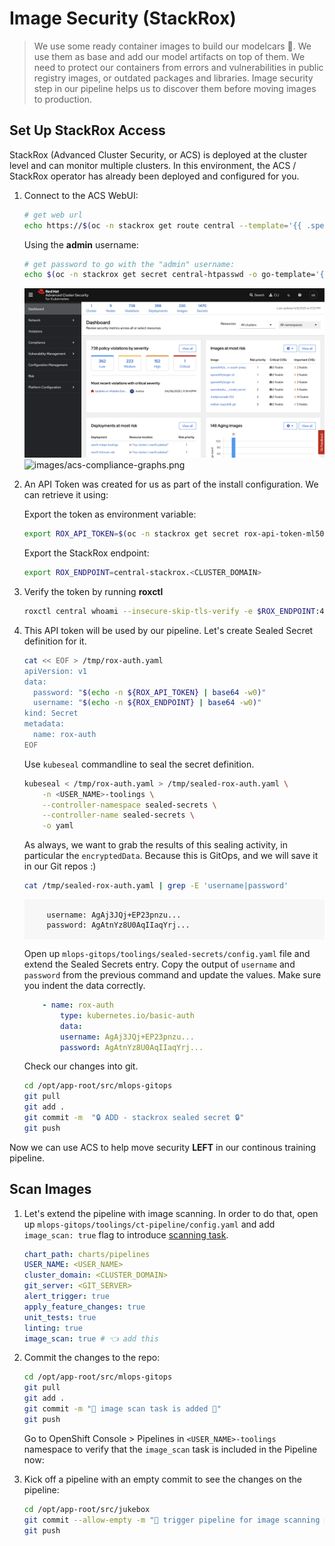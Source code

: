 # Image Security (StackRox)

> We use some ready container images to build our modelcars 🚗. We use them as base and add our model artifacts on top of them. We need to protect our containers from errors and vulnerabilities in public registry images, or outdated packages and libraries. Image security step in our pipeline helps us to discover them before moving images to production.


## Set Up StackRox Access

StackRox (Advanced Cluster Security, or ACS) is deployed at the cluster level and can monitor multiple clusters. In this environment, the ACS / StackRox operator has already been deployed and configured for you.

1. Connect to the ACS WebUI:

    ```bash
    # get web url
    echo https://$(oc -n stackrox get route central --template='{{ .spec.host }}')
    ```

    Using the **admin** username:

    ```bash
    # get password to go with the "admin" username:
    echo $(oc -n stackrox get secret central-htpasswd -o go-template='{{index .data "password" | base64decode}}')
    ```

    ![images/acs-dashboard.png](images/acs-dashboard.png)
    ![images/acs-compliance-graphs.png](images/acs-compliance-graphs.png)

2. An API Token was created for us as part of the install configuration. We can retrieve it using:

    Export the token as environment variable:

    ```bash
    export ROX_API_TOKEN=$(oc -n stackrox get secret rox-api-token-ml500 -o go-template='{{index .data "token" | base64decode}}')
    ```

    Export the StackRox endpoint:

    ```bash
    export ROX_ENDPOINT=central-stackrox.<CLUSTER_DOMAIN>
    ```

3. Verify the token by running **roxctl**

    ```bash
    roxctl central whoami --insecure-skip-tls-verify -e $ROX_ENDPOINT:443
    ```

4. This API token will be used by our pipeline. Let's create Sealed Secret definition for it.

    ```bash
    cat << EOF > /tmp/rox-auth.yaml
    apiVersion: v1
    data:
      password: "$(echo -n ${ROX_API_TOKEN} | base64 -w0)"
      username: "$(echo -n ${ROX_ENDPOINT} | base64 -w0)"
    kind: Secret
    metadata:
      name: rox-auth
    EOF
    ```

    Use `kubeseal` commandline to seal the secret definition.

    ```bash
    kubeseal < /tmp/rox-auth.yaml > /tmp/sealed-rox-auth.yaml \
        -n <USER_NAME>-toolings \
        --controller-namespace sealed-secrets \
        --controller-name sealed-secrets \
        -o yaml
    ```

    As always, we want to grab the results of this sealing activity, in particular the `encryptedData`. Because this is GitOps, and we will save it in our Git repos :)

    ```bash
    cat /tmp/sealed-rox-auth.yaml | grep -E 'username|password'
    ```

    <div class="highlight" style="background: #f7f7f7">
    <pre><code class="language-yaml">
        username: AgAj3JQj+EP23pnzu...
        password: AgAtnYz8U0AqIIaqYrj...
    </code></pre></div>

    Open up `mlops-gitops/toolings/sealed-secrets/config.yaml` file and extend the Sealed Secrets entry. Copy the output of `username` and `password` from the previous command and update the values. Make sure you indent the data correctly.

    ```yaml
        - name: rox-auth
            type: kubernetes.io/basic-auth
            data:
            username: AgAj3JQj+EP23pnzu...
            password: AgAtnYz8U0AqIIaqYrj...
    ```

    Check our changes into git.

    ```bash
    cd /opt/app-root/src/mlops-gitops
    git pull
    git add .
    git commit -m  "🔒 ADD - stackrox sealed secret 🔒"
    git push
    ```

Now we can use ACS to help move security **LEFT** in our continous training pipeline. 

## Scan Images

1. Let's extend the pipeline with image scanning. In order to do that, open up `mlops-gitops/toolings/ct-pipeline/config.yaml` and add `image_scan: true` flag to introduce [scanning task](https://<GIT_SERVER>/<USER_NAME>/mlops-helmcharts/src/branch/main/charts/pipelines/templates/tasks/image-scan.yaml).
   
    ```yaml
    chart_path: charts/pipelines
    USER_NAME: <USER_NAME>
    cluster_domain: <CLUSTER_DOMAIN>
    git_server: <GIT_SERVER> 
    alert_trigger: true 
    apply_feature_changes: true
    unit_tests: true
    linting: true 
    image_scan: true # 👈 add this
    ```

2. Commit the changes to the repo:

    ```bash
    cd /opt/app-root/src/mlops-gitops
    git pull
    git add .
    git commit -m "🤳 image scan task is added 🤳"
    git push
    ```

    Go to OpenShift Console > Pipelines in `<USER_NAME>-toolings` namespace to verify that the `image_scan` task is included in the  Pipeline now:


3. Kick off a pipeline with an empty commit to see the changes on the pipeline:

    ```bash
    cd /opt/app-root/src/jukebox
    git commit --allow-empty -m "🏃 trigger pipeline for image scanning 🏃"
    git push
    ```
